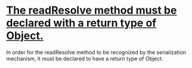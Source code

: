 # [The readResolve method must be declared with a return type of Object.](https://spotbugs.readthedocs.io/en/latest/bugDescriptions.html#SE_READ_RESOLVE_MUST_RETURN_OBJECT)

 In order for the readResolve method to be recognized by the serialization
mechanism, it must be declared to have a return type of Object.
